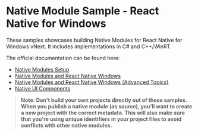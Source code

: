 # Native Module Sample - React Native for Windows
These samples showcases building Native Modules for React Native for Windows vNext. It includes implementations in C# and C++/WinRT.

The official documentation can be found here:

* [Native Modules Setup](https://github.com/microsoft/react-native-windows/blob/master/vnext/docs/NativeModulesSetup.md)
* [Native Modules and React Native Windows](https://github.com/microsoft/react-native-windows/blob/master/vnext/docs/NativeModules.md)
* [Native Modules and React Native Windows (Advanced Topics)](https://github.com/microsoft/react-native-windows/blob/master/vnext/docs/NativeModulesAdvanced.md)
* [Native UI Components](https://github.com/microsoft/react-native-windows/blob/master/vnext/docs/ViewManagers.md)

>**Note: Don't build your own projects directly out of these samples. When you publish a native module (as source), you'll want to create a new project with the correct metadata. This will also make sure that you're using unique identifiers in your project files to avoid conflicts with other native modules.**
